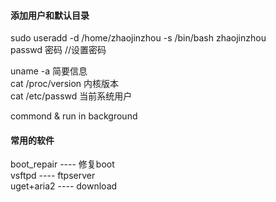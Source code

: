 
#### 添加用户和默认目录
sudo useradd -d /home/zhaojinzhou -s /bin/bash zhaojinzhou  
passwd 密码    //设置密码  

uname -a 简要信息  
cat /proc/version 内核版本  
cat /etc/passwd 当前系统用户

commond & run in background

#### 常用的软件
boot_repair    ---- 修复boot  
vsftpd         ---- ftpserver  
uget+aria2     ---- download
